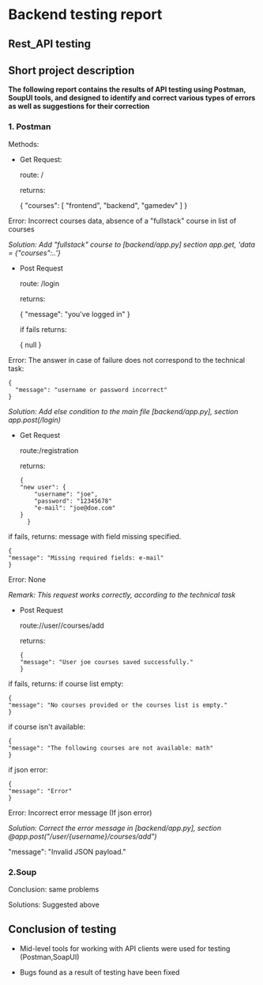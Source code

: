 # Backend testing report

## Rest_API testing

## Short project description


**The following report contains the results of API testing using Postman, SoupUI tools, and designed to identify and correct various types of errors as well as suggestions for their correction**


###  1. Postman

Methods:

- Get Request:

     route: /

    returns:


    {
        "courses": [
            "frontend",
            "backend",
            "gamedev"
        ]
    }

Error: Incorrect courses data, absence of a "fullstack" course in list of courses 

_Solution: Add "fullstack" course to [backend/app.py] section app.get, 'data = {"courses":..'}_ 

- Post Request

  route: /login
  
  returns:


    {
      "message": "you've logged in"
    }

  if  fails returns:
  
    {
      null
    }

Error: The answer in case of failure does not correspond to the technical task:
    
    {
      "message": "username or password incorrect"
    }

_Solution: Add else condition to the main file [backend/app.py], section app.post(/login)_

- Get Request

  route:/registration

  returns:

      {
      "new user": {
          "username": "joe",
          "password": "12345678"
          "e-mail": "joe@doe.com"
      }
        }

if fails, returns: message with field missing specified.

    {
    "message": "Missing required fields: e-mail"
    }
Error: None

_Remark: This request works correctly, according to the technical task_

- Post Request 

  route://user//courses/add

  returns:

      {
      "message": "User joe courses saved successfully."
      }

if fails, returns: if course list empty:

    {
    "message": "No courses provided or the courses list is empty."
    }
if course isn't available:

    {
    "message": "The following courses are not available: math"
    }
if json error:

    {
    "message": "Error"
    }

Error: Incorrect error message (If json error)

_Solution: Correct the error  message in [backend/app.py], section @app.post("/user/{username}/courses/add")_

"message": "Invalid JSON payload."

### 2.Soup

Conclusion: same problems

Solutions: Suggested above


##  Conclusion of testing

- Mid-level tools for working with API clients were used for testing (Postman,SoapUI)

- Bugs found as a result of testing have been fixed


